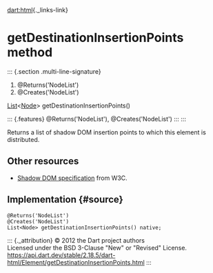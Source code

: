 [dart:html](../../dart-html/dart-html-library){._links-link}

getDestinationInsertionPoints method
====================================

::: {.section .multi-line-signature}
<div>

1.  \@Returns(\'NodeList\')
2.  \@Creates(\'NodeList\')

</div>

[List](../../dart-core/list-class)\<[Node](../node-class)\>
getDestinationInsertionPoints()

::: {.features}
\@Returns(\'NodeList\'), \@Creates(\'NodeList\')
:::
:::

Returns a list of shadow DOM insertion points to which this element is
distributed.

Other resources
---------------

-   [Shadow DOM
    specification](https://dvcs.w3.org/hg/webcomponents/raw-file/tip/spec/shadow/index.html)
    from W3C.

Implementation {#source}
--------------

``` {.language-dart data-language="dart"}
@Returns('NodeList')
@Creates('NodeList')
List<Node> getDestinationInsertionPoints() native;
```

::: {._attribution}
© 2012 the Dart project authors\
Licensed under the BSD 3-Clause \"New\" or \"Revised\" License.\
<https://api.dart.dev/stable/2.18.5/dart-html/Element/getDestinationInsertionPoints.html>
:::
